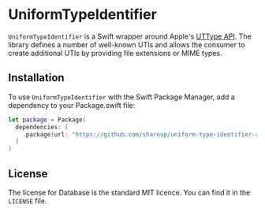 # UniformTypeIdentifier

`UniformTypeIdentifier` is a Swift wrapper around Apple's [UTType API](https://developer.apple.com/documentation/mobilecoreservices/uttype). The library defines a number of well-known UTIs and allows the consumer to create additional UTIs by providing file extensions or MIME types.

## Installation

To use `UniformTypeIdentifier` with the Swift Package Manager, add a dependency to your Package.swift file:

```swift
let package = Package(
  dependencies: [
    .package(url: "https://github.com/shareup/uniform-type-identifier-apple.git", .upToNextMajor(from: "1.0.0"))
  ]
)
```

## License

The license for Database is the standard MIT licence. You can find it in the `LICENSE` file.

